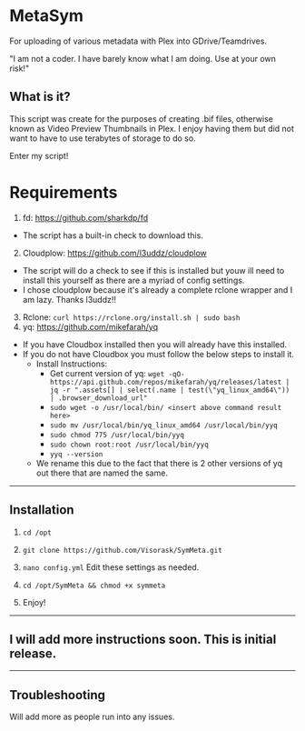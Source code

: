 # MetaSym

For uploading of various metadata with Plex into GDrive/Teamdrives.

"I am not a coder. I have barely know what I am doing. Use at your own risk!"


## What is it?
This script was create for the purposes of creating .bif files, otherwise known as Video Preview Thumbnails in Plex. I enjoy having them but did not want to have to use terabytes of storage to do so.

Enter my script!

# Requirements
 1. fd: https://github.com/sharkdp/fd
   - The script has a built-in check to download this.
 2. Cloudplow: https://github.com/l3uddz/cloudplow
   - The script will do a check to see if this is installed but youw ill need to install this yourself as there are a myriad of config settings.
   - I chose cloudplow because it's already a complete rclone wrapper and I am lazy. Thanks l3uddz!!
 3. Rclone: ```curl https://rclone.org/install.sh | sudo bash```
 4. yq: https://github.com/mikefarah/yq
   - If you have Cloudbox installed then you will already have this installed.
   - If you do not have Cloudbox you must follow the below steps to install it.
     - Install Instructions:
       - Get current version of yq: `wget -qO- https://api.github.com/repos/mikefarah/yq/releases/latest | jq -r ".assets[] | select(.name | test(\"yq_linux_amd64\")) | .browser_download_url"`
       - `sudo wget -o /usr/local/bin/ <insert above command result here>`
       - `sudo mv /usr/local/bin/yq_linux_amd64 /usr/local/bin/yyq`
       - `sudo chmod 775 /usr/local/bin/yyq`
       - `sudo chown root:root /usr/local/bin/yyq`
       - `yyq --version`
     - We rename this due to the fact that there is 2 other versions of yq out there that are named the same.

---

## Installation
1. `cd /opt`

2. `git clone https://github.com/Visorask/SymMeta.git`

3. `nano config.yml` Edit these settings as needed. 

4. `cd /opt/SymMeta && chmod +x symmeta`

5. Enjoy!

---

## I will add more instructions soon. This is initial release.

---


## Troubleshooting
Will add more as people run into any issues.